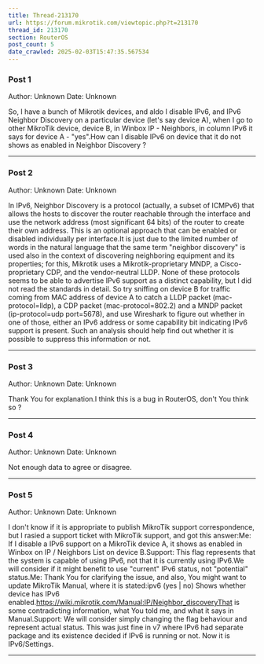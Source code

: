 ```yaml
---
title: Thread-213170
url: https://forum.mikrotik.com/viewtopic.php?t=213170
thread_id: 213170
section: RouterOS
post_count: 5
date_crawled: 2025-02-03T15:47:35.567534
---
```


### Post 1
Author: Unknown
Date: Unknown

So, I have a bunch of Mikrotik devices, and aldo I disable IPv6, and IPv6 Neighbor Discovery on a particular device (let's say device A), when I go to other MikroTik device, device B, in Winbox IP - Neighbors, in column IPv6 it says for device A - "yes".How can I disable IPv6 on device that it do not shows as enabled in Neighbor Discovery ?

---
### Post 2
Author: Unknown
Date: Unknown

In IPv6, Neighbor Discovery is a protocol (actually, a subset of ICMPv6) that allows the hosts to discover the router reachable through the interface and use the network address (most significant 64 bits) of the router to create their own address. This is an optional approach that can be enabled or disabled individually per interface.It is just due to the limited number of words in the natural language that the same term "neighbor discovery" is used also in the context of discovering neighboring equipment and its properties; for this, Mikrotik uses a Mikrotik-proprietary MNDP, a Cisco-proprietary CDP, and the vendor-neutral LLDP. None of these protocols seems to be able to advertise IPv6 support as a distinct capability, but I did not read the standards in detail. So try sniffing on device B for traffic coming from MAC address of device A to catch a LLDP packet (mac-protocol=lldp), a CDP packet (mac-protocol=802.2) and a MNDP packet (ip-protocol=udp port=5678), and use Wireshark to figure out whether in one of those, either an IPv6 address or some capability bit indicating IPv6 support is present. Such an analysis should help find out whether it is possible to suppress this information or not.

---
### Post 3
Author: Unknown
Date: Unknown

Thank You for explanation.I think this is a bug in RouterOS, don't You think so ?

---
### Post 4
Author: Unknown
Date: Unknown

Not enough data to agree or disagree.

---
### Post 5
Author: Unknown
Date: Unknown

I don't know if it is appropriate to publish MikroTik support correspondence, but I rasied a support ticket with MikroTik support, and got this answer:Me: If I disable a IPv6 support on a MikroTik device A, it shows as enabled in Winbox on IP / Neighbors List on device B.Support: This flag represents that the system is capable of using IPv6, not that it is currently using IPv6.We will consider if it might benefit to use "current" IPv6 status, not "potential" status.Me: Thank You for clarifying the issue, and also, You might want to update MikroTik Manual, where it is stated:ipv6 (yes | no) Shows whether device has IPv6 enabled.https://wiki.mikrotik.com/Manual:IP/Neighbor_discoveryThat is some contradicting information, what You told me, and what it says in Manual.Support: We will consider simply changing the flag behaviour and represent actual status. This was just fine in v7 where IPv6 had separate package and its existence decided if IPv6 is running or not. Now it is IPv6/Settings.

---

